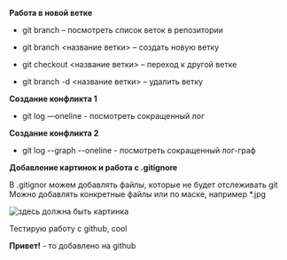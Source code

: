 **Работа в новой ветке**

* git branch – посмотреть список веток в репозитории

* git branch <название ветки> – создать новую ветку

* git checkout <название ветки> – переход к другой ветке

* git branch -d <название ветки> – удалить ветку

**Создание конфликта 1**

* git log —oneline - посмотреть сокращенный лог

__Создание конфликта 2__

* git log --graph --oneline - посмотреть сокращенный лог-граф

__Добавление картинок и работа с .gitignore__

В .gitignor можем добавлять файлы, которые не будет отслеживать git
Можно добавлять конкретные файлы или по маске, например *.jpg

![здесь должна быть картинка](git.jpg)

Тестирую работу с github, cool

**Привет!** - то добавлено на github
